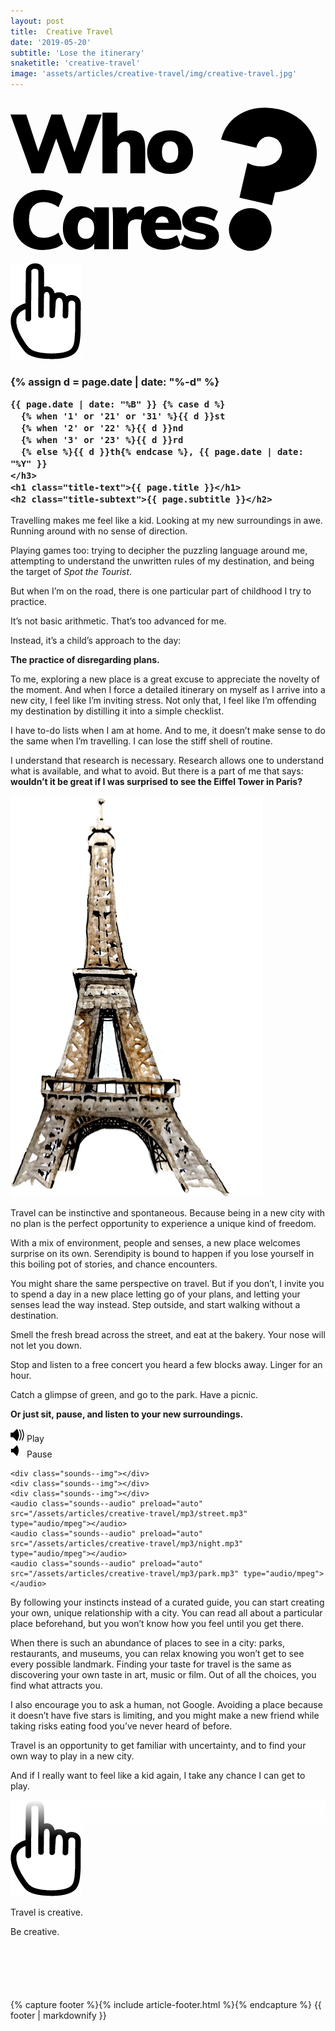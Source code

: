 ```yaml
---
layout: post
title:  Creative Travel
date: '2019-05-20'
subtitle: 'Lose the itinerary'
snaketitle: 'creative-travel'
image: 'assets/articles/creative-travel/img/creative-travel.jpg'
---
```


<div>
  <a href="/">
    <svg class="article-logo" xmlns="http://www.w3.org/2000/svg" viewBox="0 0 294.376 152.285">
        <g fill="black" id="Group_5" data-name="Group 5" transform="translate(-1082.924 -363.921)">
          <path id="Path_50" data-name="Path 50" d="M72.534-54.824H86.24L66.605,0H55.132L43.659-32.571,31.955,0H20.482L.924-54.824H15.631L26.873-20.251,39.116-54.824h9.856L60.753-19.635Zm40.5,14.63q6.93,0,10.357,4.2t3.426,12.667V0H112.882V-22.715q0-3.619-1.232-5.2a4.58,4.58,0,0,0-3.85-1.578,6.539,6.539,0,0,0-5.082,2.117,7.979,7.979,0,0,0-1.925,5.583V0H86.856V-56.672h13.937v22.33A14.691,14.691,0,0,1,113.036-40.194ZM150.15.616a24.86,24.86,0,0,1-11.4-2.464,17.473,17.473,0,0,1-7.469-7.084,21.655,21.655,0,0,1-2.618-10.857,21.655,21.655,0,0,1,2.618-10.857,17.473,17.473,0,0,1,7.469-7.084,24.86,24.86,0,0,1,11.4-2.464,24.128,24.128,0,0,1,11.281,2.5,17.832,17.832,0,0,1,7.43,7.084,21.44,21.44,0,0,1,2.618,10.819A21.44,21.44,0,0,1,168.861-8.97a17.832,17.832,0,0,1-7.43,7.084A24.128,24.128,0,0,1,150.15.616Zm0-10.4q7.546,0,7.546-10.01,0-5.082-1.887-7.507a6.726,6.726,0,0,0-5.66-2.426,6.926,6.926,0,0,0-5.775,2.426q-1.925,2.425-1.925,7.507,0,5.159,1.925,7.584A6.926,6.926,0,0,0,150.15-9.779ZM31.57,71.693a30.37,30.37,0,0,1-14.9-3.5,24.053,24.053,0,0,1-9.779-9.895A30.813,30.813,0,0,1,3.465,43.511,30.42,30.42,0,0,1,6.891,28.842a24.113,24.113,0,0,1,9.779-9.856,30.37,30.37,0,0,1,14.9-3.5A33.965,33.965,0,0,1,42,17.1a22.022,22.022,0,0,1,8.124,4.389L45.738,31.73a23.345,23.345,0,0,0-13.86-4.851q-6.622,0-10.164,4.2T18.172,43.511q0,8.316,3.542,12.551T31.878,60.3a23.345,23.345,0,0,0,13.86-4.851l4.389,10.241A22.022,22.022,0,0,1,42,70.076,33.965,33.965,0,0,1,31.57,71.693ZM92.862,31.884V71H79.156V65.687a11.52,11.52,0,0,1-4.928,4.351,15.931,15.931,0,0,1-7.084,1.578A16.091,16.091,0,0,1,52.09,62.106,24.237,24.237,0,0,1,49.9,51.519a24.824,24.824,0,0,1,2.233-10.78,17.672,17.672,0,0,1,6.16-7.315,15.6,15.6,0,0,1,8.855-2.618,15.085,15.085,0,0,1,7.046,1.655,12.641,12.641,0,0,1,4.966,4.428V31.884ZM71.456,61.221a6.831,6.831,0,0,0,5.7-2.541q2-2.541,2-7.315,0-4.851-2-7.43a7.51,7.51,0,0,0-11.4.077q-2.079,2.656-2.079,7.507,0,4.7,2,7.2A6.962,6.962,0,0,0,71.456,61.221ZM121.429,30.96a9.246,9.246,0,0,1,4.389.847V44.512a15.126,15.126,0,0,0-6.391-1.54q-8.778,0-8.778,8.393V71H96.712V43.126A91.493,91.493,0,0,0,96.1,31.884h13.09l.847,6.545a10.933,10.933,0,0,1,4.466-5.544A12.805,12.805,0,0,1,121.429,30.96ZM160.7,52.828H136.136q.385,4.543,2.618,6.545t6.545,2a18.632,18.632,0,0,0,5.852-.963,19.814,19.814,0,0,0,5.313-2.656L160.006,67a22.709,22.709,0,0,1-7.084,3.388,29.145,29.145,0,0,1-8.316,1.232,25.71,25.71,0,0,1-11.627-2.464,17.445,17.445,0,0,1-7.546-7.046,21.44,21.44,0,0,1-2.618-10.819,22.018,22.018,0,0,1,2.5-10.587,18.372,18.372,0,0,1,6.93-7.277,19.514,19.514,0,0,1,10.126-2.618,18.673,18.673,0,0,1,9.7,2.464,16.236,16.236,0,0,1,6.391,7.045A24.069,24.069,0,0,1,160.7,50.98ZM142.758,40.354q-5.159,0-6.468,6.006h12.474Q147.994,40.354,142.758,40.354Zm35.728,31.262q-11.7,0-18.48-4.7l3.542-9.471a25.532,25.532,0,0,0,7.161,3.35,27.41,27.41,0,0,0,7.854,1.194,8.026,8.026,0,0,0,3.7-.693,2.122,2.122,0,0,0,1.309-1.925,2.006,2.006,0,0,0-.962-1.733,11.021,11.021,0,0,0-3.658-1.194l-6.314-1.463q-6.006-1.232-8.663-3.889a9.938,9.938,0,0,1-2.656-7.353,10.746,10.746,0,0,1,2.233-6.7,14.713,14.713,0,0,1,6.2-4.582,23.523,23.523,0,0,1,9.124-1.655,28.623,28.623,0,0,1,8.316,1.232A31.048,31.048,0,0,1,194.81,35.5l-3.7,9.24a27.582,27.582,0,0,0-6.314-3.08,19.277,19.277,0,0,0-6.083-1.078,7.469,7.469,0,0,0-3.619.731,2.307,2.307,0,0,0-1.309,2.118,1.537,1.537,0,0,0,.77,1.348,10.822,10.822,0,0,0,2.926,1.039l6.545,1.463q6.237,1.463,8.971,4.274a10.52,10.52,0,0,1,2.734,7.661,10.605,10.605,0,0,1-4.582,9.086Q186.571,71.616,178.486,71.616Z" transform="translate(1082 434.137)"/>
          <path id="Path_8" data-name="Path 8" d="M28.9,88.725V55.58q2.04.34,3.739.595a21.8,21.8,0,0,0,3.229.255,28.9,28.9,0,0,0,8.669-1.275,23.449,23.449,0,0,0,7.054-3.484,16.231,16.231,0,0,0,4.674-5.354,14.244,14.244,0,0,0,1.7-6.884,12.7,12.7,0,0,0-3.4-8.838,11.791,11.791,0,0,0-9.178-3.739,10.653,10.653,0,0,0-8.414,3.569,13.623,13.623,0,0,0-3.144,9.348H0A36.1,36.1,0,0,1,3.484,23.881,38.656,38.656,0,0,1,13.173,11.3,45.138,45.138,0,0,1,27.79,2.974,54.45,54.45,0,0,1,46.062,0,48.567,48.567,0,0,1,64.334,3.314a44.791,44.791,0,0,1,14.193,8.923A39.618,39.618,0,0,1,87.7,25.156a37.051,37.051,0,0,1,3.229,15.127q0,25.5-30.765,36.2V88.725ZM25.5,115.41a19.918,19.918,0,1,1,1.53,7.734A19.826,19.826,0,0,1,25.5,115.41Z" transform="translate(1288.697 363.921) rotate(13)"/>
        </g>     
    </svg>
  </a>
</div>

<div class="hero">
  <img id="globe-helper" src="/assets/articles/creative-travel/img/hand.png"/>
  <canvas id='canvas' class="grab-cursor" height="568px" width="666px"></canvas>
  <div class="title">
    <h3 class="title-date">
    {% assign d = page.date | date: "%-d"  %}

    {{ page.date | date: "%B" }} {% case d %}
      {% when '1' or '21' or '31' %}{{ d }}st
      {% when '2' or '22' %}{{ d }}nd
      {% when '3' or '23' %}{{ d }}rd
      {% else %}{{ d }}th{% endcase %}, {{ page.date | date: "%Y" }}
    </h3>
    <h1 class="title-text">{{ page.title }}</h1>
    <h2 class="title-subtext">{{ page.subtitle }}</h2>
  </div>
</div>

Travelling makes me feel like a kid. Looking at my new surroundings in awe. Running around with no sense of direction.

Playing games too: trying to decipher the puzzling language around me, attempting to understand the unwritten rules of my destination, and being the target of *Spot the Tourist*.

But when I’m on the road, there is one particular part of childhood I try to practice.

It’s not basic arithmetic. That’s too advanced for me.

Instead, it’s a child’s approach to the day:

**The practice of disregarding plans.**


To me, exploring a new place is a great excuse to appreciate the novelty of the moment. And when I force a detailed itinerary on myself as I arrive into a new city, I feel like I’m inviting stress. Not only that, I feel like I’m offending my destination by distilling it into a simple checklist.

I have to-do lists when I am at home. And to me, it doesn’t make sense to do the same when I’m travelling. I can lose the stiff shell of routine.

I understand that research is necessary. Research allows one to understand what is available, and what to avoid. But there is a part of me that says: <strong>wouldn’t it be great if I was surprised to see the Eiffel Tower in Paris?</strong>


<img class="eiffel" src="assets/articles/creative-travel/img/eiffel_illustration.png">


Travel can be instinctive and spontaneous. Because being in a new city with no plan is the perfect opportunity to experience a unique kind of freedom.

With a mix of environment, people and senses, a new place welcomes surprise on its own. Serendipity is bound to happen if you lose yourself in this boiling pot of stories, and chance encounters.

You might share the same perspective on travel. But if you don’t, I invite you to spend a day in a new place letting go of your plans, and letting your senses lead the way instead. Step outside, and start walking without a destination. 

Smell the fresh bread across the street, and eat at the bakery. Your nose will not let you down.


Stop and listen to a free concert you heard a few blocks away. Linger for an hour.


Catch a glimpse of green, and go to the park. Have a picnic.


**Or just sit, pause, and listen to your new surroundings.**


 <div id="sounds">
    <div data-playing="false" id="sounds--btn">
      <div id="sounds--btn--play">
        <svg width="22" height="22" viewBox="0 0 103 94" fill="none" xmlns="http://www.w3.org/2000/svg">
          <path d="M4 60V38V33.5H21L48.5 6C66.3824 39.2583 64.2255 56.9303 48.5 87.5L21 60H4Z" fill="black"/>
          <path d="M86 87.5C101.726 56.9303 103.882 39.2583 86 6M67 87.5C82.7255 56.9303 84.8824 39.2583 67 6M4 38V60H21L48.5 87.5C64.2255 56.9303 66.3824 39.2583 48.5 6L21 33.5H4V38Z" stroke="black" stroke-width="7"/>
        </svg>
        Play 
      </div>
      <div id="sounds--btn--pause">
        <svg width="22" height="22" viewBox="0 0 103 94" fill="none" xmlns="http://www.w3.org/2000/svg">
          <path d="M4 60V38V33.5H21L48.5 6C66.3824 39.2583 64.2255 56.9303 48.5 87.5L21 60H4Z" fill="black"/>
        </svg>
        Pause 
      </div>
    </div>
    
    <div class="sounds--img"></div>
    <div class="sounds--img"></div>
    <div class="sounds--img"></div>
    <audio class="sounds--audio" preload="auto" src="/assets/articles/creative-travel/mp3/street.mp3" type="audio/mpeg"></audio>
    <audio class="sounds--audio" preload="auto" src="/assets/articles/creative-travel/mp3/night.mp3" type="audio/mpeg"></audio>
    <audio class="sounds--audio" preload="auto" src="/assets/articles/creative-travel/mp3/park.mp3" type="audio/mpeg"></audio>
</div>


By following your instincts instead of a curated guide, you can start creating your own, unique relationship with a city. You can read all about a particular place beforehand, but you won’t know how you feel until you get there.

When there is such an abundance of places to see in a city: parks, restaurants, and museums, you can relax knowing you won’t get to see every possible landmark. Finding your taste for travel is the same as discovering your own taste in art, music or film. Out of all the choices, you find what attracts you.

I also encourage you to ask a human, not Google. Avoiding a place because it doesn’t have five stars is limiting, and you might make a new friend while taking risks eating food you’ve never heard of before. 

Travel is an opportunity to get familiar with uncertainty, and to find your own way to play in a new city. 

And if I really want to feel like a kid again, I take any chance I can get to play. 

<div style="position: relative;">
  <div style="background: linear-gradient(180deg, rgba(255,255,255,1) 0%, rgba(255,255,255,0) 100%); position: absolute; height: 60px; width: 100%;"></div>
  <img id="dice-helper" src="/assets/articles/creative-travel/img/hand.png"/>
  <div id="dice"></div>
</div>

Travel is creative.

Be creative.

<div style="max-width:900px; margin: 100px auto 30px;">
{% capture footer %}{% include article-footer.html %}{% endcapture %}
{{ footer | markdownify }}
</div>